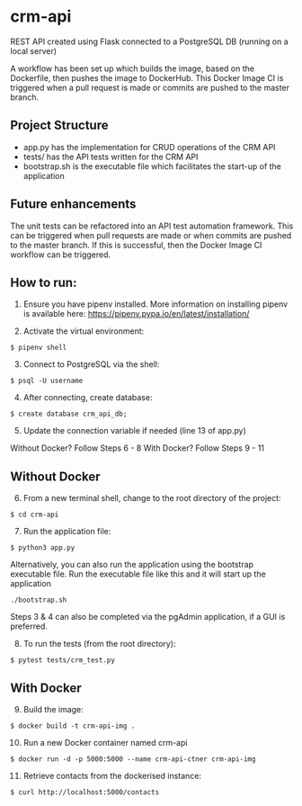 # crm-api
REST API created using Flask connected to a PostgreSQL DB (running on a local server)

A workflow has been set up which builds the image, based on the Dockerfile, then pushes the image to DockerHub. This Docker Image CI is triggered when a pull request is made or commits are pushed to the master branch. 

## Project Structure
- app.py has the implementation for CRUD operations of the CRM API
- tests/ has the API tests written for the CRM API
- bootstrap.sh is the executable file which facilitates the start-up of the application

## Future enhancements
The unit tests can be refactored into an API test automation framework. This can be triggered when pull requests are made or when commits are pushed to the master branch. If this is successful, then the Docker Image CI workflow can be triggered.

## How to run:

1. Ensure you have pipenv installed. More information on installing pipenv is available here: https://pipenv.pypa.io/en/latest/installation/

2. Activate the virtual environment:
```
$ pipenv shell
```

3. Connect to PostgreSQL via the shell:
```
$ psql -U username
```

4. After connecting, create database:
```
$ create database crm_api_db;
```

5. Update the connection variable if needed (line 13 of app.py)

Without Docker? Follow Steps 6 - 8
With Docker? Follow Steps 9 - 11

## Without Docker
6. From a new terminal shell, change to the root directory of the project:
```
$ cd crm-api
```

7. Run the application file:
```
$ python3 app.py
```

Alternatively, you can also run the application using the bootstrap executable file. Run the executable file like this and it will start up the application
```
./bootstrap.sh
```

Steps 3 & 4 can also be completed via the pgAdmin application, if a GUI is preferred.

8. To run the tests (from the root directory):
```
$ pytest tests/crm_test.py
```


## With Docker
9. Build the image:
```
$ docker build -t crm-api-img .
```

10. Run a new Docker container named crm-api
```
$ docker run -d -p 5000:5000 --name crm-api-ctner crm-api-img
```

11. Retrieve contacts from the dockerised instance:
```
$ curl http://localhost:5000/contacts
```

